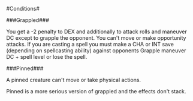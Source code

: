 #Conditions#

###Grappled###

You get a -2 penalty to DEX and additionally to attack rolls and maneuver DC except to grapple the opponent. You can't move or make opportunity attacks.
If you are casting a spell you must make a CHA or INT save (depending on spellcasting ability) against opponents Grapple maneuver DC + spell level or lose the spell. 

###Pinned###

A pinned creature can't move or take physical actions.

Pinned is a more serious version of grappled and the effects don't stack.
